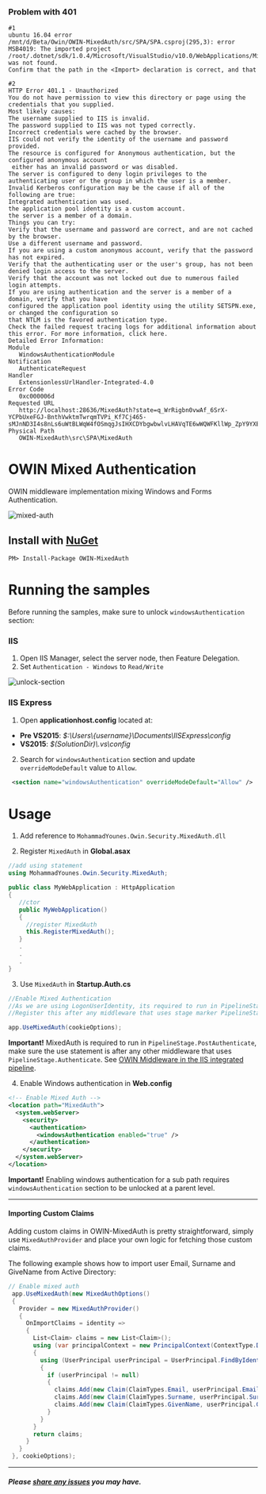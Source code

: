 ### Problem with 401

```
#1
ubuntu 16.04 error
/mnt/d/Beta/Owin/OWIN-MixedAuth/src/SPA/SPA.csproj(295,3): error MSB4019: The imported project 
/root/.dotnet/sdk/1.0.4/Microsoft/VisualStudio/v10.0/WebApplications/Microsoft.WebApplication.targets" was not found. 
Confirm that the path in the <Import> declaration is correct, and that

#2
HTTP Error 401.1 - Unauthorized
You do not have permission to view this directory or page using the credentials that you supplied.
Most likely causes:
The username supplied to IIS is invalid.
The password supplied to IIS was not typed correctly. 
Incorrect credentials were cached by the browser.
IIS could not verify the identity of the username and password provided.
The resource is configured for Anonymous authentication, but the configured anonymous account
 either has an invalid password or was disabled.
The server is configured to deny login privileges to the authenticating user or the group in which the user is a member.
Invalid Kerberos configuration may be the cause if all of the following are true:
Integrated authentication was used.
the application pool identity is a custom account.
the server is a member of a domain.
Things you can try:
Verify that the username and password are correct, and are not cached by the browser.
Use a different username and password.
If you are using a custom anonymous account, verify that the password has not expired.
Verify that the authenticating user or the user's group, has not been denied login access to the server.
Verify that the account was not locked out due to numerous failed login attempts.
If you are using authentication and the server is a member of a domain, verify that you have 
configured the application pool identity using the utility SETSPN.exe, or changed the configuration so 
that NTLM is the favored authentication type.
Check the failed request tracing logs for additional information about this error. For more information, click here. 
Detailed Error Information:
Module
   WindowsAuthenticationModule
Notification
   AuthenticateRequest
Handler
   ExtensionlessUrlHandler-Integrated-4.0
Error Code
   0xc000006d
Requested URL
   http://localhost:28636/MixedAuth?state=q_WrRigbn0vwAf_6SrX-YCPbUxeFGJ-BnthVwktmTwrqmTVPi_Kf7Cj465-sMJnND3I4s8nLs6uWtBLWqW4fOSmqgJsIHXCDYbgwbwlvLHAVqTE6wWQWFKllWp_ZpY9YXE2wHZdq_t2HQz3akGC81Q
Physical Path
   OWIN-MixedAuth\src\SPA\MixedAuth
```

# OWIN Mixed Authentication

OWIN middleware implementation mixing Windows and Forms Authentication.

![mixed-auth](https://cloud.githubusercontent.com/assets/4712046/4690732/0bbe62f8-56f8-11e4-8757-2d10cdeca17e.png)

## Install with [NuGet](https://www.nuget.org/packages/OWIN-MixedAuth/)
```
PM> Install-Package OWIN-MixedAuth
```

# Running the samples

Before running the samples, make sure to unlock `windowsAuthentication` section:

### IIS
1. Open IIS Manager, select the server node, then Feature Delegation.
2. Set `Authentication - Windows` to `Read/Write`

 ![unlock-section](https://cloud.githubusercontent.com/assets/4712046/4689687/d28f8df8-56c6-11e4-9b88-8f5cb769ae93.png)

### IIS Express
1. Open **applicationhost.config** located at:
  * **Pre VS2015**: *$:\Users\\{username}\Documents\IISExpress\config* 
  * **VS2015**: *$(SolutionDir)\\.vs\config*
2. Search for `windowsAuthentication` section and update `overrideModeDefault` value to `Allow`.

  ```XML
   <section name="windowsAuthentication" overrideModeDefault="Allow" />
  ```

# Usage

1. Add reference to `MohammadYounes.Owin.Security.MixedAuth.dll`

2. Register `MixedAuth` in **Global.asax**
  ```C#
  //add using statement
  using MohammadYounes.Owin.Security.MixedAuth;

  public class MyWebApplication : HttpApplication
  {
     //ctor
     public MyWebApplication()
     {
       //register MixedAuth
       this.RegisterMixedAuth();
     }
     .
     .
     .
  }
```
3. Use `MixedAuth` in **Startup.Auth.cs**
  ```C#
  //Enable Mixed Authentication
  //As we are using LogonUserIdentity, its required to run in PipelineStage.PostAuthenticate
  //Register this after any middleware that uses stage marker PipelineStage.Authenticate

  app.UseMixedAuth(cookieOptions);
  ```
  **Important!** MixedAuth is required to run in `PipelineStage.PostAuthenticate`, make sure the use statement is after any other middleware that uses `PipelineStage.Authenticate`. See [OWIN Middleware in the IIS integrated pipeline](http://www.asp.net/aspnet/overview/owin-and-katana/owin-middleware-in-the-iis-integrated-pipeline).

4. Enable Windows authentication in **Web.config**

  ```XML
  <!-- Enable Mixed Auth -->
  <location path="MixedAuth">
    <system.webServer>
      <security>
        <authentication>
          <windowsAuthentication enabled="true" />
        </authentication>
      </security>
    </system.webServer>
  </location>
  ```
  **Important!** Enabling windows authentication for a sub path requires `windowsAuthentication` section to be unlocked at a parent level.

------

#### Importing Custom Claims

Adding custom claims in OWIN-MixedAuth is pretty straightforward, simply use `MixedAuthProvider` and place your own logic for fetching those custom claims. 

The following example shows how to import user Email, Surname and GiveName from Active Directory:
```C#
// Enable mixed auth
 app.UseMixedAuth(new MixedAuthOptions()
 {
   Provider = new MixedAuthProvider()
   {
     OnImportClaims = identity =>
     {
       List<Claim> claims = new List<Claim>();
       using (var principalContext = new PrincipalContext(ContextType.Domain)) //or ContextType.Machine
       {
         using (UserPrincipal userPrincipal = UserPrincipal.FindByIdentity(principalContext, identity.Name))
         {
           if (userPrincipal != null)
           {
             claims.Add(new Claim(ClaimTypes.Email, userPrincipal.EmailAddress ?? string.Empty));
             claims.Add(new Claim(ClaimTypes.Surname, userPrincipal.Surname ?? string.Empty));
             claims.Add(new Claim(ClaimTypes.GivenName, userPrincipal.GivenName ?? string.Empty));
           }
         }
       }
       return claims;
     }
   }
 }, cookieOptions);
```
------
##### Please [share any issues](https://github.com/MohammadYounes/OWIN-MixedAuth/issues?state=open) you may have.
